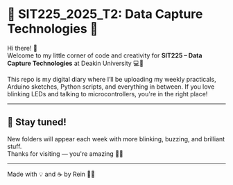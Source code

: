 # 🌟 SIT225_2025_T2: Data Capture Technologies 🌟

Hi there! 👋  
Welcome to my little corner of code and creativity for **SIT225 – Data Capture Technologies** at Deakin University 💻🧠

This repo is my digital diary where I’ll be uploading my weekly practicals, Arduino sketches, Python scripts, and everything in between. If you love blinking LEDs and talking to microcontrollers, you're in the right place!

---

## 📅 Stay tuned!
New folders will appear each week with more blinking, buzzing, and brilliant stuff.  
Thanks for visiting — you're amazing 🫶✨

---

Made with 💡 and ☕ by Rein 👩‍💻
